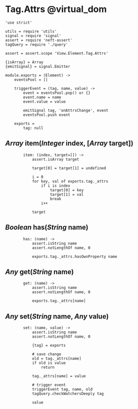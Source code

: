 Tag.Attrs @virtual_dom
======================

	'use strict'

	utils = require 'utils'
	signal = require 'signal'
	assert = require 'neft-assert'
	tagQuery = require './query'

	assert = assert.scope 'View.Element.Tag.Attrs'

	{isArray} = Array
	{emitSignal} = signal.Emitter

	module.exports = (Element) ->
		eventsPool = []

		triggerEvent = (tag, name, value) ->
			event = eventsPool.pop() or {}
			event.name = name
			event.value = value

			emitSignal tag, 'onAttrsChange', event
			eventsPool.push event

		exports =
			tag: null

*Array* item(*Integer* index, [*Array* target])
-----------------------------------------------

			item: (index, target=[]) ->
				assert.isArray target

				target[0] = target[1] = undefined

				i = 0
				for key, val of exports.tag._attrs
					if i is index
						target[0] = key
						target[1] = val
						break
					i++

				target

*Boolean* has(*String* name)
----------------------------

			has: (name) ->
				assert.isString name
				assert.notLengthOf name, 0

				exports.tag._attrs.hasOwnProperty name

*Any* get(*String* name)
------------------------

			get: (name) ->
				assert.isString name
				assert.notLengthOf name, 0

				exports.tag._attrs[name]

*Any* set(*String* name, *Any* value)
-------------------------------------

			set: (name, value) ->
				assert.isString name
				assert.notLengthOf name, 0

				{tag} = exports

				# save change
				old = tag._attrs[name]
				if old is value
					return

				tag._attrs[name] = value

				# trigger event
				triggerEvent tag, name, old
				tagQuery.checkWatchersDeeply tag

				value
